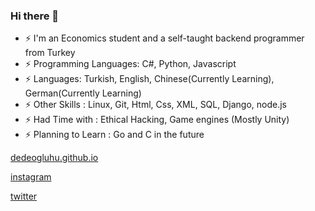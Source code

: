### Hi there 👋



<!--
**dedeogluhu/dedeogluhu** is a ✨ _special_ ✨ repository because its `README.md` (this file) appears on your GitHub profile.-->

- ⚡ I'm an Economics student and a self-taught backend programmer from Turkey
- ⚡ Programming Languages: C#, Python, Javascript
- ⚡ Languages: Turkish, English, Chinese(Currently Learning), German(Currently Learning)
- ⚡ Other Skills : Linux, Git, Html, Css, XML, SQL, Django, node.js
- ⚡ Had Time with : Ethical Hacking, Game engines (Mostly Unity)
- ⚡ Planning to Learn : Go and C in the future

[dedeogluhu.github.io](https://dedeogluhu.github.io)

[instagram](https://www.instagram.com/dedeogluhu)

[twitter](https://twitter.com/dedeogluhu)
